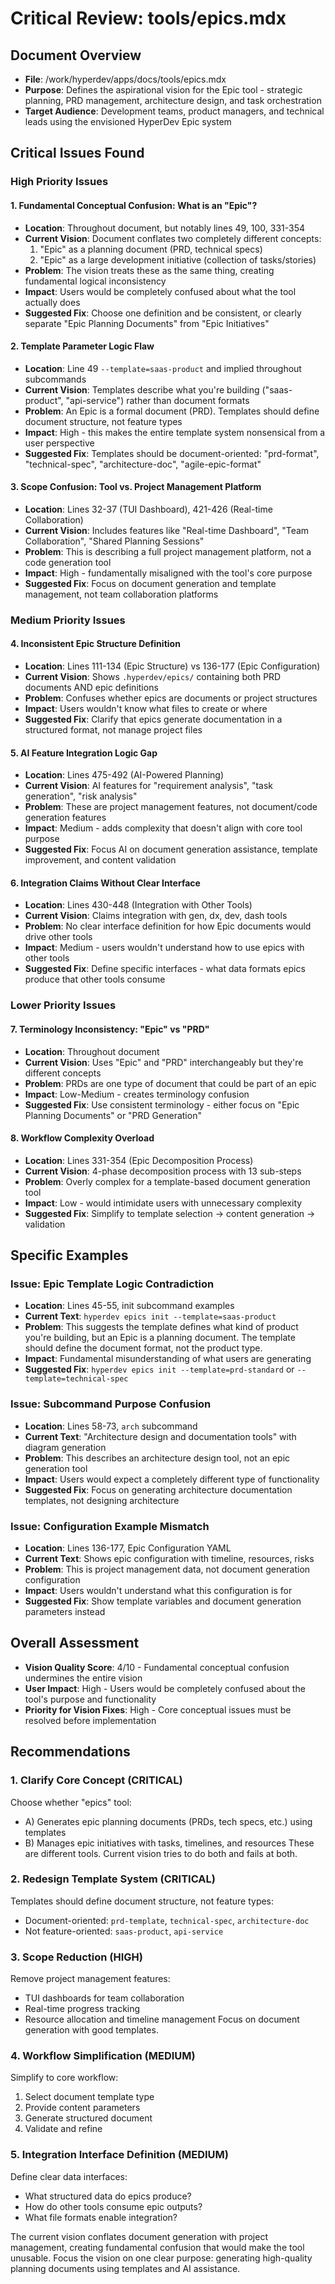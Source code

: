 # Critical Review: tools/epics.mdx

## Document Overview
- **File**: /work/hyperdev/apps/docs/tools/epics.mdx
- **Purpose**: Defines the aspirational vision for the Epic tool - strategic planning, PRD management, architecture design, and task orchestration
- **Target Audience**: Development teams, product managers, and technical leads using the envisioned HyperDev Epic system

## Critical Issues Found

### High Priority Issues

#### 1. Fundamental Conceptual Confusion: What is an "Epic"?
- **Location**: Throughout document, but notably lines 49, 100, 331-354
- **Current Vision**: Document conflates two completely different concepts:
  1. "Epic" as a planning document (PRD, technical specs)
  2. "Epic" as a large development initiative (collection of tasks/stories)
- **Problem**: The vision treats these as the same thing, creating fundamental logical inconsistency
- **Impact**: Users would be completely confused about what the tool actually does
- **Suggested Fix**: Choose one definition and be consistent, or clearly separate "Epic Planning Documents" from "Epic Initiatives"

#### 2. Template Parameter Logic Flaw
- **Location**: Line 49 `--template=saas-product` and implied throughout subcommands
- **Current Vision**: Templates describe what you're building ("saas-product", "api-service") rather than document formats
- **Problem**: An Epic is a formal document (PRD). Templates should define document structure, not feature types
- **Impact**: High - this makes the entire template system nonsensical from a user perspective
- **Suggested Fix**: Templates should be document-oriented: "prd-format", "technical-spec", "architecture-doc", "agile-epic-format"

#### 3. Scope Confusion: Tool vs. Project Management Platform
- **Location**: Lines 32-37 (TUI Dashboard), 421-426 (Real-time Collaboration)
- **Current Vision**: Includes features like "Real-time Dashboard", "Team Collaboration", "Shared Planning Sessions"
- **Problem**: This is describing a full project management platform, not a code generation tool
- **Impact**: High - fundamentally misaligned with the tool's core purpose
- **Suggested Fix**: Focus on document generation and template management, not team collaboration platforms

### Medium Priority Issues

#### 4. Inconsistent Epic Structure Definition
- **Location**: Lines 111-134 (Epic Structure) vs 136-177 (Epic Configuration)
- **Current Vision**: Shows `.hyperdev/epics/` containing both PRD documents AND epic definitions
- **Problem**: Confuses whether epics are documents or project structures
- **Impact**: Users wouldn't know what files to create or where
- **Suggested Fix**: Clarify that epics generate documentation in a structured format, not manage project files

#### 5. AI Feature Integration Logic Gap
- **Location**: Lines 475-492 (AI-Powered Planning)
- **Current Vision**: AI features for "requirement analysis", "task generation", "risk analysis"
- **Problem**: These are project management features, not document/code generation features
- **Impact**: Medium - adds complexity that doesn't align with core tool purpose
- **Suggested Fix**: Focus AI on document generation assistance, template improvement, and content validation

#### 6. Integration Claims Without Clear Interface
- **Location**: Lines 430-448 (Integration with Other Tools)
- **Current Vision**: Claims integration with gen, dx, dev, dash tools
- **Problem**: No clear interface definition for how Epic documents would drive other tools
- **Impact**: Medium - users wouldn't understand how to use epics with other tools
- **Suggested Fix**: Define specific interfaces - what data formats epics produce that other tools consume

### Lower Priority Issues

#### 7. Terminology Inconsistency: "Epic" vs "PRD"
- **Location**: Throughout document
- **Current Vision**: Uses "Epic" and "PRD" interchangeably but they're different concepts
- **Problem**: PRDs are one type of document that could be part of an epic
- **Impact**: Low-Medium - creates terminology confusion
- **Suggested Fix**: Use consistent terminology - either focus on "Epic Planning Documents" or "PRD Generation"

#### 8. Workflow Complexity Overload
- **Location**: Lines 331-354 (Epic Decomposition Process)
- **Current Vision**: 4-phase decomposition process with 13 sub-steps
- **Problem**: Overly complex for a template-based document generation tool
- **Impact**: Low - would intimidate users with unnecessary complexity
- **Suggested Fix**: Simplify to template selection → content generation → validation

## Specific Examples

### Issue: Epic Template Logic Contradiction
- **Location**: Lines 45-55, init subcommand examples
- **Current Text**: `hyperdev epics init --template=saas-product`
- **Problem**: This suggests the template defines what kind of product you're building, but an Epic is a planning document. The template should define the document format, not the product type.
- **Impact**: Fundamental misunderstanding of what users are generating
- **Suggested Fix**: `hyperdev epics init --template=prd-standard` or `--template=technical-spec`

### Issue: Subcommand Purpose Confusion  
- **Location**: Lines 58-73, `arch` subcommand
- **Current Text**: "Architecture design and documentation tools" with diagram generation
- **Problem**: This describes an architecture design tool, not an epic generation tool
- **Impact**: Users would expect a completely different type of functionality
- **Suggested Fix**: Focus on generating architecture documentation templates, not designing architecture

### Issue: Configuration Example Mismatch
- **Location**: Lines 136-177, Epic Configuration YAML
- **Current Text**: Shows epic configuration with timeline, resources, risks
- **Problem**: This is project management data, not document generation configuration
- **Impact**: Users wouldn't understand what this configuration is for
- **Suggested Fix**: Show template variables and document generation parameters instead

## Overall Assessment
- **Vision Quality Score**: 4/10 - Fundamental conceptual confusion undermines the entire vision
- **User Impact**: High - Users would be completely confused about the tool's purpose and functionality
- **Priority for Vision Fixes**: High - Core conceptual issues must be resolved before implementation

## Recommendations

### 1. Clarify Core Concept (CRITICAL)
Choose whether "epics" tool:
- A) Generates epic planning documents (PRDs, tech specs, etc.) using templates
- B) Manages epic initiatives with tasks, timelines, and resources
These are different tools. Current vision tries to do both and fails at both.

### 2. Redesign Template System (CRITICAL)  
Templates should define document structure, not feature types:
- Document-oriented: `prd-template`, `technical-spec`, `architecture-doc`
- Not feature-oriented: `saas-product`, `api-service`

### 3. Scope Reduction (HIGH)
Remove project management features:
- TUI dashboards for team collaboration
- Real-time progress tracking  
- Resource allocation and timeline management
Focus on document generation with good templates.

### 4. Workflow Simplification (MEDIUM)
Simplify to core workflow:
1. Select document template type
2. Provide content parameters  
3. Generate structured document
4. Validate and refine

### 5. Integration Interface Definition (MEDIUM)
Define clear data interfaces:
- What structured data do epics produce?
- How do other tools consume epic outputs?
- What file formats enable integration?

The current vision conflates document generation with project management, creating fundamental confusion that would make the tool unusable. Focus the vision on one clear purpose: generating high-quality planning documents using templates and AI assistance.
